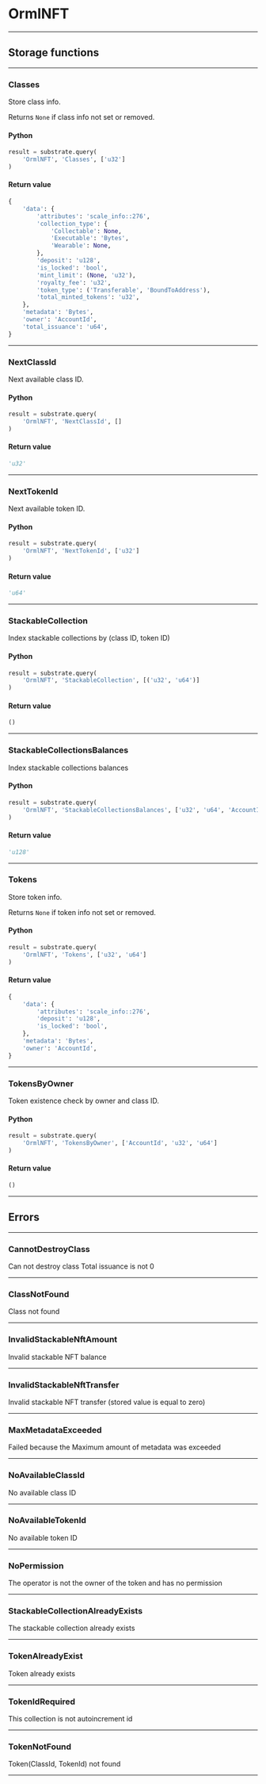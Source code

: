 
# OrmlNFT

---------
## Storage functions

---------
### Classes
 Store class info.

 Returns `None` if class info not set or removed.

#### Python
```python
result = substrate.query(
    'OrmlNFT', 'Classes', ['u32']
)
```

#### Return value
```python
{
    'data': {
        'attributes': 'scale_info::276',
        'collection_type': {
            'Collectable': None,
            'Executable': 'Bytes',
            'Wearable': None,
        },
        'deposit': 'u128',
        'is_locked': 'bool',
        'mint_limit': (None, 'u32'),
        'royalty_fee': 'u32',
        'token_type': ('Transferable', 'BoundToAddress'),
        'total_minted_tokens': 'u32',
    },
    'metadata': 'Bytes',
    'owner': 'AccountId',
    'total_issuance': 'u64',
}
```
---------
### NextClassId
 Next available class ID.

#### Python
```python
result = substrate.query(
    'OrmlNFT', 'NextClassId', []
)
```

#### Return value
```python
'u32'
```
---------
### NextTokenId
 Next available token ID.

#### Python
```python
result = substrate.query(
    'OrmlNFT', 'NextTokenId', ['u32']
)
```

#### Return value
```python
'u64'
```
---------
### StackableCollection
 Index stackable collections by (class ID, token ID)

#### Python
```python
result = substrate.query(
    'OrmlNFT', 'StackableCollection', [('u32', 'u64')]
)
```

#### Return value
```python
()
```
---------
### StackableCollectionsBalances
 Index stackable collections balances

#### Python
```python
result = substrate.query(
    'OrmlNFT', 'StackableCollectionsBalances', ['u32', 'u64', 'AccountId']
)
```

#### Return value
```python
'u128'
```
---------
### Tokens
 Store token info.

 Returns `None` if token info not set or removed.

#### Python
```python
result = substrate.query(
    'OrmlNFT', 'Tokens', ['u32', 'u64']
)
```

#### Return value
```python
{
    'data': {
        'attributes': 'scale_info::276',
        'deposit': 'u128',
        'is_locked': 'bool',
    },
    'metadata': 'Bytes',
    'owner': 'AccountId',
}
```
---------
### TokensByOwner
 Token existence check by owner and class ID.

#### Python
```python
result = substrate.query(
    'OrmlNFT', 'TokensByOwner', ['AccountId', 'u32', 'u64']
)
```

#### Return value
```python
()
```
---------
## Errors

---------
### CannotDestroyClass
Can not destroy class
Total issuance is not 0

---------
### ClassNotFound
Class not found

---------
### InvalidStackableNftAmount
Invalid stackable NFT balance

---------
### InvalidStackableNftTransfer
Invalid stackable NFT transfer (stored value is equal to zero)

---------
### MaxMetadataExceeded
Failed because the Maximum amount of metadata was exceeded

---------
### NoAvailableClassId
No available class ID

---------
### NoAvailableTokenId
No available token ID

---------
### NoPermission
The operator is not the owner of the token and has no permission

---------
### StackableCollectionAlreadyExists
The stackable collection already exists

---------
### TokenAlreadyExist
Token already exists

---------
### TokenIdRequired
This collection is not autoincrement id

---------
### TokenNotFound
Token(ClassId, TokenId) not found

---------